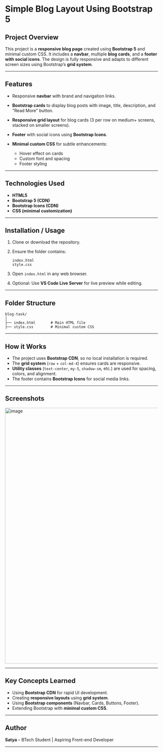 
# **Simple Blog Layout Using Bootstrap 5**

## **Project Overview**

This project is a **responsive blog page** created using **Bootstrap 5** and minimal custom CSS. It includes a **navbar**, multiple **blog cards**, and a **footer with social icons**. The design is fully responsive and adapts to different screen sizes using Bootstrap’s **grid system**.

---

## **Features**

* Responsive **navbar** with brand and navigation links.
* **Bootstrap cards** to display blog posts with image, title, description, and "Read More" button.
* **Responsive grid layout** for blog cards (3 per row on medium+ screens, stacked on smaller screens).
* **Footer** with social icons using **Bootstrap Icons**.
* **Minimal custom CSS** for subtle enhancements:

  * Hover effect on cards
  * Custom font and spacing
  * Footer styling

---

## **Technologies Used**

* **HTML5**
* **Bootstrap 5 (CDN)**
* **Bootstrap Icons (CDN)**
* **CSS (minimal customization)**

---

## **Installation / Usage**

1. Clone or download the repository.
2. Ensure the folder contains:

   ```
   index.html
   style.css
   ```
3. Open `index.html` in any web browser.
4. Optional: Use **VS Code Live Server** for live preview while editing.

---

## **Folder Structure**

```
blog-task/
│
├── index.html       # Main HTML file
├── style.css        # Minimal custom CSS
```

---

## **How it Works**

* The project uses **Bootstrap CDN**, so no local installation is required.
* The **grid system** (`row` + `col-md-4`) ensures cards are responsive.
* **Utility classes** (`text-center`, `my-5`, `shadow-sm`, etc.) are used for spacing, colors, and alignment.
* The footer contains **Bootstrap Icons** for social media links.

---

## **Screenshots**

<img width="1916" height="842" alt="image" src="https://github.com/user-attachments/assets/f9eedbe9-fc70-4a74-a1b2-14e355f8d30c" />


---

## **Key Concepts Learned**

* Using **Bootstrap CDN** for rapid UI development.
* Creating **responsive layouts** using **grid system**.
* Using **Bootstrap components** (Navbar, Cards, Buttons, Footer).
* Extending Bootstrap with **minimal custom CSS**.

---

## **Author**

**Satya** – BTech Student | Aspiring Front-end Developer

---
